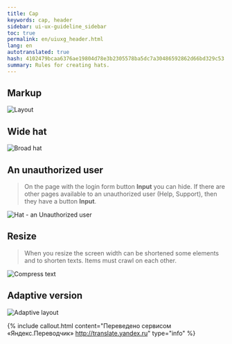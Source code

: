 ```yaml
---
title: Cap
keywords: cap, header
sidebar: ui-ux-guideline_sidebar
toc: true
permalink: en/uiuxg_header.html
lang: en
autotranslated: true
hash: 4102479bcaa6376ae19804d78e3b2305578ba5dc7a30486592862d66bd329c53
summary: Rules for creating hats.
---
```


## Markup

![Layout](/images/pages/guides/ui-ux-guideline/uiuxg_header/1.png)

## Wide hat

![Broad hat](/images/pages/guides/ui-ux-guideline/uiuxg_header/2.png)

## An unauthorized user

>On the page with the login form button **Input** you can hide. If there are other pages available to an unauthorized user (Help, Support), then they have a button **Input**.

![Hat - an Unauthorized user](/images/pages/guides/ui-ux-guideline/uiuxg_header/3.png)

## Resize

>When you resize the screen width can be shortened some elements and to shorten texts. Items must crawl on each other.

![Compress text](/images/pages/guides/ui-ux-guideline/uiuxg_header/4.png)

## Adaptive version

![Adaptive layout](/images/pages/guides/ui-ux-guideline/uiuxg_header/5.png)



{% include callout.html content="Переведено сервисом «Яндекс.Переводчик» <http://translate.yandex.ru>" type="info" %}